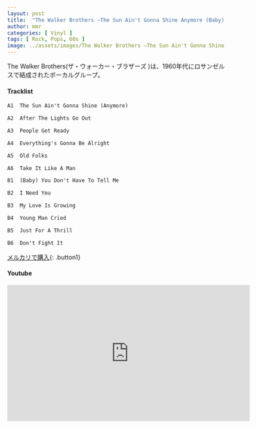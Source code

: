 ```yaml
---
layout: post
title:  "The Walker Brothers –The Sun Ain't Gonna Shine Anymore (Baby) You Don't Have To Tell Me"
author: mmr
categories: [ Vinyl ]
tags: [ Rock, Pops, 60s ]
image: ../assets/images/The Walker Brothers –The Sun Ain't Gonna Shine Anymore (Baby) You Don't Have To Tell Me.jpg
---
```


The Walker Brothers(ザ・ウォーカー・ブラザーズ )は、1960年代にロサンゼルスで結成されたボーカルグループ。

#### Tracklist
```md
A1  The Sun Ain't Gonna Shine (Anymore)

A2  After The Lights Go Out

A3  People Get Ready

A4  Everything's Gonna Be Alright

A5  Old Folks

A6  Take It Like A Man

B1  (Baby) You Don't Have To Tell Me

B2  I Need You

B3  My Love Is Growing

B4  Young Man Cried

B5  Just For A Thrill

B6  Don't Fight It
```

[メルカリで購入](https://jp.mercari.com/item/m34490368131?afid=6142608987){: .button1}

#### Youtube
<iframe width="560" height="315" src="https://www.youtube.com/embed/H27FxxaeS9Q?si=3bCcsgMXOXdFagwU" title="YouTube video player" frameborder="0" allow="accelerometer; autoplay; clipboard-write; encrypted-media; gyroscope; picture-in-picture; web-share" referrerpolicy="strict-origin-when-cross-origin" allowfullscreen></iframe>
